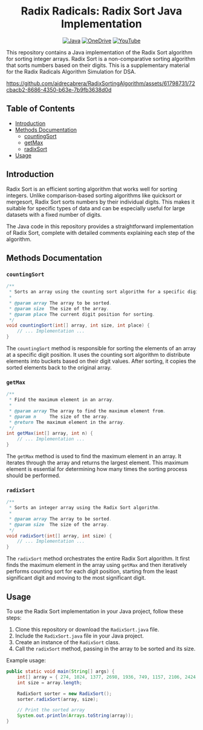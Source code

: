 <h1 align="center">Radix Radicals: Radix Sort Java Implementation</h1>



<div align="center">

  <a target="_blank" href="https://github.com/aidrecabrera/RadixSortingAlgorithm/blob/master/src/RadixSort.java">![Java](https://img.shields.io/badge/java-%23ED8B00.svg?style=for-the-badge&logo=openjdk&logoColor=white)</a>
  <a target="_blank" href="https://malayancollegesmindanaoo365-my.sharepoint.com/:v:/g/personal/pdvillorente_mcm_edu_ph/EegsrpD_U41DoKdZ190r4xQBQ6BXXk-BjPtVJ408ZRh7Pw?nav=eyJyZWZlcnJhbEluZm8iOnsicmVmZXJyYWxBcHAiOiJPbmVEcml2ZUZvckJ1c2luZXNzIiwicmVmZXJyYWxBcHBQbGF0Zm9ybSI6IldlYiIsInJlZmVycmFsTW9kZSI6InZpZXciLCJyZWZlcnJhbFZpZXciOiJNeUZpbGVzTGlua0RpcmVjdCJ9fQ&e=GnDjny">![OneDrive](https://img.shields.io/badge/OneDrive-0078D4.svg?style=for-the-badge&logo=microsoftonedrive&logoColor=white)</a>
  <a target="_blank" href="https://www.youtube.com/watch?v=s1_yGrJVkhI&t=4s">![YouTube](https://img.shields.io/badge/YouTube-%23FF0000.svg?style=for-the-badge&logo=YouTube&logoColor=white)</a>


</div>

This repository contains a Java implementation of the Radix Sort algorithm for sorting integer arrays. Radix Sort is a non-comparative sorting algorithm that sorts numbers based on their digits. This is a supplementary material for the Radix Radicals Algorithm Simulation for DSA.

https://github.com/aidrecabrera/RadixSortingAlgorithm/assets/61798731/72cbacb2-8686-4350-b63e-7b9fb3638d0d

## Table of Contents

- [Introduction](#introduction)
- [Methods Documentation](#methods-documentation)
  - [countingSort](#countingsort)
  - [getMax](#getmax)
  - [radixSort](#radixsort)
- [Usage](#usage)

## Introduction

Radix Sort is an efficient sorting algorithm that works well for sorting integers. Unlike comparison-based sorting algorithms like quicksort or mergesort, Radix Sort sorts numbers by their individual digits. This makes it suitable for specific types of data and can be especially useful for large datasets with a fixed number of digits.

The Java code in this repository provides a straightforward implementation of Radix Sort, complete with detailed comments explaining each step of the algorithm.

## Methods Documentation

### `countingSort`

```java
/**
 * Sorts an array using the counting sort algorithm for a specific digit position.
 *
 * @param array The array to be sorted.
 * @param size  The size of the array.
 * @param place The current digit position for sorting.
 */
void countingSort(int[] array, int size, int place) {
    // ... Implementation ... 
}
```

The `countingSort` method is responsible for sorting the elements of an array at a specific digit position. It uses the counting sort algorithm to distribute elements into buckets based on their digit values. After sorting, it copies the sorted elements back to the original array.

### `getMax`

```java
/**
 * Find the maximum element in an array.
 *
 * @param array The array to find the maximum element from.
 * @param n     The size of the array.
 * @return The maximum element in the array.
 */
int getMax(int[] array, int n) {
    // ... Implementation ...
}
```

The `getMax` method is used to find the maximum element in an array. It iterates through the array and returns the largest element. This maximum element is essential for determining how many times the sorting process should be performed.

### `radixSort`

```java
/**
 * Sorts an integer array using the Radix Sort algorithm.
 *
 * @param array The array to be sorted.
 * @param size  The size of the array.
 */
void radixSort(int[] array, int size) {
    // ... Implementation ...
}
```

The `radixSort` method orchestrates the entire Radix Sort algorithm. It first finds the maximum element in the array using `getMax` and then iteratively performs counting sort for each digit position, starting from the least significant digit and moving to the most significant digit.

## Usage

To use the Radix Sort implementation in your Java project, follow these steps:

1. Clone this repository or download the `RadixSort.java` file.
2. Include the `RadixSort.java` file in your Java project.
3. Create an instance of the `RadixSort` class.
4. Call the `radixSort` method, passing in the array to be sorted and its size.

Example usage:

```java
public static void main(String[] args) {
    int[] array = { 274, 1024, 1377, 2698, 1936, 749, 1157, 2106, 2424, 1854 };
    int size = array.length;

    RadixSort sorter = new RadixSort();
    sorter.radixSort(array, size);

    // Print the sorted array
    System.out.println(Arrays.toString(array));
}
```

